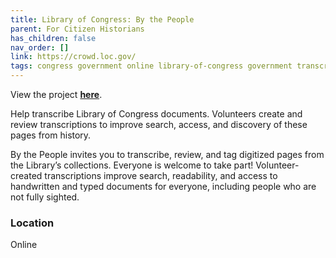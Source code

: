 ```yaml
---
title: Library of Congress: By the People
parent: For Citizen Historians
has_children: false
nav_order: []
link: https://crowd.loc.gov/
tags: congress government online library-of-congress government transcription tagging reviewing
---
```


View the project [**here**](https://crowd.loc.gov/).

Help transcribe Library of Congress documents. Volunteers create and review transcriptions to improve search, access, and discovery of these pages from history.

By the People invites you to transcribe, review, and tag digitized pages from the Library’s collections. Everyone is welcome to take part! Volunteer-created transcriptions improve search, readability, and access to handwritten and typed documents for everyone, including people who are not fully sighted.

### Location
Online
